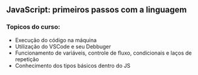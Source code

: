 ## JavaScript: primeiros passos com a linguagem
### Topicos do curso:
- Execução do código na máquina
- Utilização do VSCode e seu Debbuger
- Funcionamento de variáveis, controle de fluxo, condicionais e laços de repetição
- Conhecimento dos tipos básicos dentro do JS
